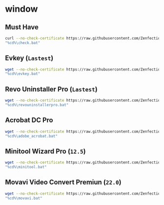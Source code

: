 # window

## Must Have

```sh
curl --no-check-certificate https://raw.githubusercontent.com/Zenfection/window/main/check.bat -O -L check.bat
"%cd%\check.bat"
```

## Evkey (`Lastest`)

```sh
wget --no-check-certificate https://raw.githubusercontent.com/Zenfection/window/main/evkey.bat -O evkey.bat
"%cd%\evkey.bat"
```

## Revo Uninstaller Pro (`Lastest`)

```sh
wget --no-check-certificate https://raw.githubusercontent.com/Zenfection/window/main/revouninstallerpro.bat -O revouninstallerpro.bat
"%cd%\revouninstallerpro.bat"
```

## Acrobat DC Pro

```sh
wget --no-check-certificate https://raw.githubusercontent.com/Zenfection/window/main/adobe_acrobat.bat -O adobe_acrobat.bat
"%cd%\adobe_acrobat.bat"
```

## Minitool Wizard Pro (`12.5`)

```sh
wget --no-check-certificate https://raw.githubusercontent.com/Zenfection/window/main/minitool.bat -O minitool.bat
"%cd%\minitool.bat"
```

## Movavi Video Convert Premiun  (`22.0`)

```sh
wget --no-check-certificate https://raw.githubusercontent.com/Zenfection/window/main/movavi.bat -O movavi.bat
"%cd%\movavi.bat"
```
